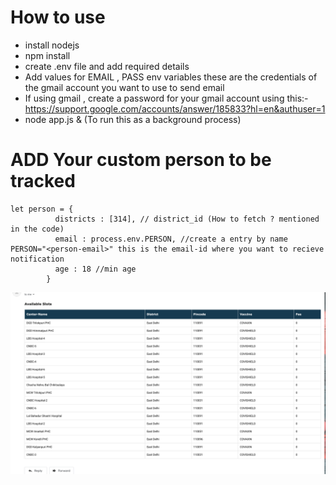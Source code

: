 # How to use

- install nodejs 
- npm install
- create .env file and add required details
- Add values for EMAIL , PASS env variables these are the credentials of the gmail account you want to use to send email
- If using gmail , create a password for your gmail account using this:-  https://support.google.com/accounts/answer/185833?hl=en&authuser=1
- node app.js & (To run this as a background process)

# ADD Your custom person to be tracked
```
let person = {
          districts : [314], // district_id (How to fetch ? mentioned in the code)
          email : process.env.PERSON, //create a entry by name PERSON="<person-email>" this is the email-id where you want to recieve notification
          age : 18 //min age
        }
```

![alt text](https://github.com/Nit-1997/cowin-slot-notifier/blob/main/screen.png?raw=true)
